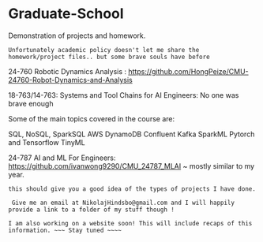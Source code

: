 # Graduate-School
Demonstration of projects and homework. 

` Unfortunately academic policy doesn't let me share the homework/project files.. but some brave souls have before `

24-760 Robotic Dynamics Analysis : https://github.com/HongPeize/CMU-24760-Robot-Dynamics-and-Analysis

18-763/14-763: Systems and Tool Chains for AI Engineers: No one was brave enough

Some of the main topics covered in the course are:

SQL, NoSQL, SparkSQL
AWS DynamoDB
Confluent Kafka
SparkML
Pytorch and Tensorflow
TinyML

24-787 AI and ML For Engineers: https://github.com/ivanwong9290/CMU_24787_MLAI ~ mostly similar to my year.

` this should give you a good idea of the types of projects I have done. `

` Give me an email at NikolajHindsbo@gmail.com and I will happily provide a link to a folder of my stuff though !`

` I am also working on a website soon! This will include recaps of this information. ~~~ Stay tuned ~~~~ `
